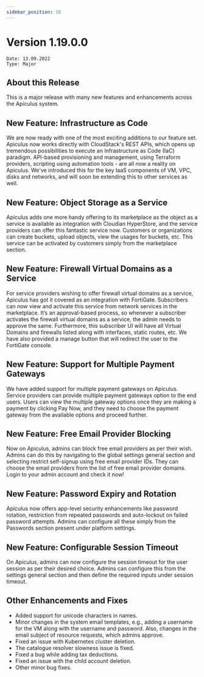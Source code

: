 ```yaml
---
sidebar_position: 16
---
```

# Version 1.19.0.0
```
Date: 13.09.2022
Type: Major
```

## About this Release

This is a major release with many new features and enhancements across the Apiculus system.

## New Feature: Infrastructure as Code

We are now ready with one of the most exciting additions to our feature set. Apiculus now works directly with CloudStack's REST APIs, which opens up tremendous possibilities to execute an Infrastructure as Code (IaC) paradigm. API-based provisioning and management, using Terraform providers, scripting using automation tools - are all now a reality on Apiculus. We've introduced this for the key IaaS components of VM, VPC, disks and networks, and will soon be extending this to other services as well.

## New Feature: Object Storage as a Service

Apiculus adds one more handy offering to its marketplace as the object as a service is available as integration with Cloudian HyperStore, and the service providers can offer this fantastic service now. Customers or organizations can create buckets, upload objects, view the usages for buckets, etc. This service can be activated by customers simply from the marketplace section.

## New Feature: Firewall Virtual Domains as a Service

For service providers wishing to offer firewall virtual domains as a service, Apiculus has got it covered as an integration with FortiGate. Subscribers can now view and activate this service from network services in the marketplace. It’s an approval-based process, so whenever a subscriber activates the firewall virtual domains as a service, the admin needs to approve the same. Furthermore, this subscriber UI will have all Virtual Domains and firewalls listed along with interfaces, static routes, etc. We have also provided a manage button that will redirect the user to the FortiGate console.

## New Feature: Support for Multiple Payment Gateways

We have added support for multiple payment gateways on Apiculus. Service providers can provide multiple payment gateways option to the end users. Users can view the multiple gateway options once they are making a payment by clicking Pay Now, and they need to choose the payment gateway from the available options and proceed further.

## New Feature: Free Email Provider Blocking

Now on Apiculus, admins can block free email providers as per their wish. Admins can do this by navigating to the global settings general section and selecting restrict self-signup using free email provider IDs. They can choose the email providers from the list of free email provider domains. Login to your admin account and check it now!

## New Feature: Password Expiry and Rotation

Apiculus now offers app-level security enhancements like password rotation, restriction from repeated passwords and auto-lockout on failed password attempts. Admins can configure all these simply from the Passwords section present under platform settings.

## New Feature: Configurable Session Timeout

On Apiculus, admins can now configure the session timeout for the user session as per their desired choice. Admins can configure this from the settings general section and then define the required inputs under session timeout.

## Other Enhancements and Fixes

- Added support for unicode characters in names.
- Minor changes in the system email templates, e.g., adding a username for the VM along with the username and password. Also, changes in the email subject of resource requests, which admins approve.
- Fixed an issue with Kubernetes cluster deletion.
- The catalogue resolver slowness issue is fixed.
- Fixed a bug while adding tax deductions.
- Fixed an issue with the child account deletion.
- Other minor bug fixes.






